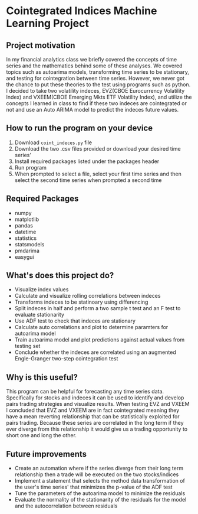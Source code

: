 # Cointegrated Indices Machine Learning Project

## Project motivation 
In my financial analytics class we briefly covered the concepts of time series and the mathematics behind some of these analyses. We covered topics such as autoarima models, transforming time series to be stationary, and testing for cointegration between time series. However, we never got the chance to put these theories to the test using programs such as python. I decided to take two volatility indeces, EVZ(CBOE Eurocurrency Volatility Index) and VXEEM(CBOE Emerging Mkts ETF Volatility Index), and utilize the concepts I learned in class to find if these two indeces are cointegrated or not and use an Auto ARIMA model to predict the indeces future values. 

## How to run the program on your device
1. Download `coint_indeces.py` file 
2. Download the two .csv files provided or download your desired time series'
3. Install required packages listed under the packages header
4. Run program
5. When prompted to select a file, select your first time series and then select the second time series when prompted a second time

## Required Packages
- numpy
- matplotlib
- pandas
- datetime
- statistics
- statsmodels
- pmdarima
- easygui


## What's does this project do?
- Visualize index values
- Calculate and visualize rolling correlations between indeces
- Transforms indeces to be statinoary using differencing 
- Split indeces in half and perform a two sample t test and an F test to evaluate stationarity 
- Use ADF test to check that indeces are stationary 
- Calculate auto correlations and plot to determine paramters for autoarima model
- Train autoarima model and plot predictions against actual values from testing set 
- Conclude whether the indeces are correlated using an augmented Engle-Granger two-step cointegration test

## Why is this useful?
This program can be helpful for forecasting any time series data. Specifically for stocks and indeces it can be used to identify and develop pairs trading strategies and visualize results. When testing EVZ and VXEEM I concluded that EVZ and VXEEM are in fact cointegrated meaning they have a mean reverting relationship that can be statistically exploited for pairs trading. Because these series are correlated in the long term if they ever diverge from this relationship it would give us a trading opportunity to short one and long the other. 

## Future improvements
- Create an automation where if the series diverge from their long term relationship then a trade will be executed on the two stocks/indices
- Implement a statement that selects the method data transformation of the user's time series' that minimizes the p-value of the ADF test 
- Tune the parameters of the autoarima model to minimize the residuals
- Evaluate the normality of the stationarity of the residuals for the model and the autocorrelation between residuals

